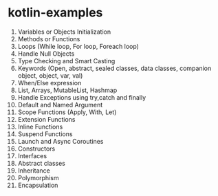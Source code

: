 # kotlin-examples

1. Variables or Objects Initialization
2. Methods or Functions
3. Loops (While loop, For loop, Foreach loop)
4. Handle Null Objects
5. Type Checking and Smart Casting
6. Keywords (Open, abstract, sealed classes, data classes, companion object, object, var, val)
7. When/Else expression
8. List, Arrays, MutableList, Hashmap
9. Handle Exceptions using try,catch and finally
10. Default and Named Argument
11. Scope Functions (Apply, With, Let)
12. Extension Functions
13. Inline Functions
14. Suspend Functions
15. Launch and Async Coroutines
16. Constructors
17. Interfaces
18. Abstract classes
19. Inheritance
20. Polymorphism
21. Encapsulation
